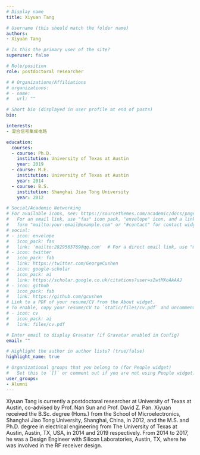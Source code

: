 ```yaml
---
# Display name
title: Xiyuan Tang

# Username (this should match the folder name)
authors:
- Xiyuan Tang

# Is this the primary user of the site?
superuser: false

# Role/position
role: postdoctoral researcher

# # Organizations/Affiliations
# organizations:
# - name: 
#   url: ""

# Short bio (displayed in user profile at end of posts)
bio:

interests:
- 混合信号集成电路

education:
  courses:
  - course: Ph.D.
    institution: University of Texas at Austin
    year: 2019
  - course: M.E.
    institution: University of Texas at Austin
    year: 2014
  - course: B.S.
    institution: Shanghai Jiao Tong University
    year: 2012

# Social/Academic Networking
# For available icons, see: https://sourcethemes.com/academic/docs/page-builder/#icons
#   For an email link, use "fas" icon pack, "envelope" icon, and a link in the
#   form "mailto:your-email@example.com" or "#contact" for contact widget.
# social:
# - icon: envelope
#   icon_pack: fas
#   link: 'mailto:2829565769@qq.com'  # For a direct email link, use "mailto:test@example.org".
# - icon: twitter
#   icon_pack: fab
#   link: https://twitter.com/GeorgeCushen
# - icon: google-scholar
#   icon_pack: ai
#   link: https://scholar.google.co.uk/citations?user=sIwtMXoAAAAJ
# - icon: github
#   icon_pack: fab
#   link: https://github.com/gcushen
# Link to a PDF of your resume/CV from the About widget.
# To enable, copy your resume/CV to `static/files/cv.pdf` and uncomment the lines below.
# - icon: cv
#   icon_pack: ai
#   link: files/cv.pdf

# Enter email to display Gravatar (if Gravatar enabled in Config)
email: ""

# Highlight the author in author lists? (true/false)
highlight_name: true

# Organizational groups that you belong to (for People widget)
#   Set this to `[]` or comment out if you are not using People widget.
user_groups:
- Alumni
---
```


Xiyuan Tang is currently a postdoctoral researcher at University of Texas at Austin, co-advised by Prof. Nan Sun and Prof. David Z. Pan. Xiyuan received the B.Sc. degree (Hons.) from the School of Microelectronics, Shanghai Jiao Tong University, Shanghai, China, in 2012, and the M.S. and Ph.D. degree in electrical engineering from The University of Texas at Austin, Austin, TX, USA, in 2014 and 2019 respectively. From 2014 to 2017, he was a Design Engineer with Silicon Laboratories, Austin, TX, where he was involved in the RF receiver design.